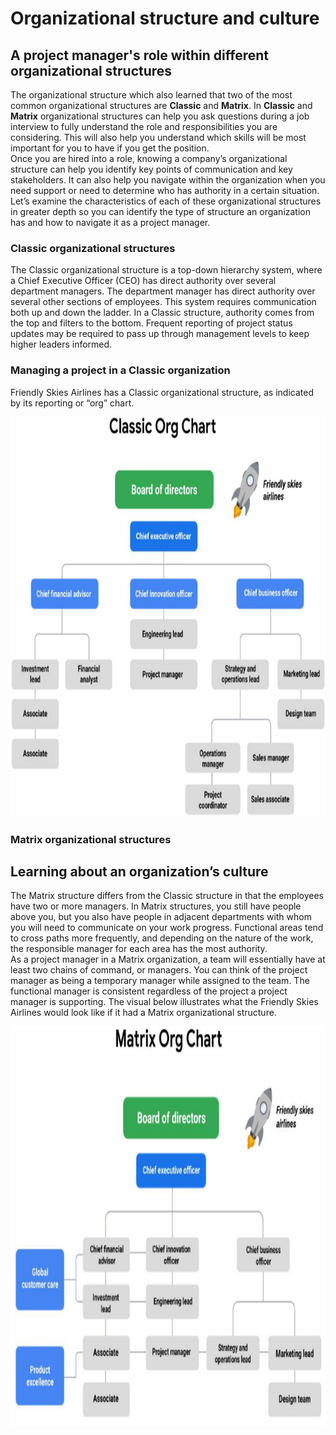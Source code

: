 # Organizational structure and culture

## A project manager's role within different organizational structures
The organizational structure which also learned that two of the most common organizational structures are **Classic** and **Matrix**. In **Classic** and **Matrix** organizational structures can help you ask questions during a job interview to fully understand the role and responsibilities you are considering. This will also help you understand which skills will be most important for you to have if you get the position.    
Once you are hired into a role, knowing a company’s organizational structure can help you identify key points of communication and key stakeholders. It can also help you navigate within the organization when you need support or need to determine who has authority in a certain situation. Let’s examine the characteristics of each of these organizational structures in greater depth so you can identify the type of structure an organization has and how to navigate it as a project manager. 

### Classic organizational structures
The Classic organizational structure is a top-down hierarchy system, where a Chief Executive Officer (CEO) has direct authority over several department managers. The department manager has direct authority over several other sections of employees. This system requires communication both up and down the ladder. In a Classic structure, authority comes from the top and filters to the bottom. Frequent reporting of project status updates may be required to pass up through management levels to keep higher leaders informed. 

### Managing a project in a Classic organization
Friendly Skies Airlines has a Classic organizational structure, as indicated by its reporting or “org” chart.

<div style="text-align:center">
<img src="https://github.com/J3rryTr/Google-Project-Management-Professional-Certificate-/blob/main/C1_Foundations_of_Project_Management/images/classic_org_chart.png" alt="Classic org chart" width="640" height="640">
</div> 

### Matrix organizational structures



## Learning about an organization’s culture
The Matrix structure differs from the Classic structure in that the employees have two or more managers. In Matrix structures, you still have people above you, but you also have people in adjacent departments with whom you will need to communicate on your work progress. Functional areas tend to cross paths more frequently, and depending on the nature of the work, the responsible manager for each area has the most authority.   
As a project manager in a Matrix organization, a team will essentially have at least two chains of command, or managers. You can think of the project manager as being a temporary manager while assigned to the team. The functional manager is consistent regardless of the project a project manager is supporting. The visual below illustrates what the Friendly Skies Airlines would look like if it had a Matrix organizational structure.   

<div style="text-align:center">
<img src="https://github.com/J3rryTr/Google-Project-Management-Professional-Certificate-/blob/main/C1_Foundations_of_Project_Management/images/Matrix_org_chart.png" alt="Matrix org chart" width="640" height="640">
</div> 